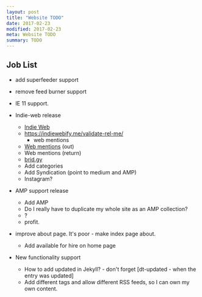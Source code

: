 ```yaml
---
layout: post
title: "Website TODO"
date: 2017-02-23
modified: 2017-02-23
meta: Website TODO
summary: TODO
---
```


## Job List

* add superfeeder support
* remove feed burner support
* IE 11 support.

* Indie-web release
    * [Indie Web](http://indiewebify.me/#send-webmentions)
    * https://indiewebify.me/validate-rel-me/
        * web mentions
    * [Web mentions](https://indieweb.org/Webmention) (out)
    * Web mentions (return)
    * [brid.gy](https://brid.gy/about)
    * Add categories
    * Add Syndication (point to medium and AMP)
    * Instagram?

* AMP support release
    * Add AMP
    * Do I really have to duplicate my whole site as an AMP collection?
    * ?
    * profit.

* improve about page. It's poor - make index page about.
    * Add available for hire on home page

* New functionality support
    * How to add updated in Jekyll? - don't forget [dt-updated - when the entry was updated]
    * Add different tags and allow different RSS feeds, so I can own my own content.
